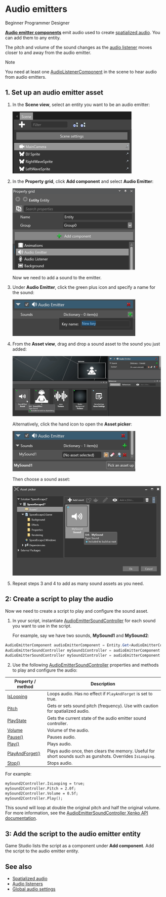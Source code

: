 # Audio emitters

<span class="label label-doc-level">Beginner</span>
<span class="label label-doc-audience">Programmer</span>
<span class="label label-doc-audience">Designer</span>

**[Audio emitter components](xref="SiliconStudio.Xenko.Audio.AudioEmitter")** emit audio used to create [spatialized audio](spatialized-audio.md). You can add them to any entity.

The pitch and volume of the sound changes as the [audio listener](audio-listeners.md) moves closer to and away from the audio emitter.

> [!Note] 
You need at least one [AudioListenerComponent](xref="SiliconStudio.Xenko.Audio.AudioListener") in the scene to hear audio from audio emitters.

## 1. Set up an audio emitter asset

1. In the **Scene view**, select an entity you want to be an audio emitter:

    ![Select an wntity](media/audio-add-audiolistener-component-select-entity.png)

2. In the **Property grid**, click **Add component** and select **Audio Emitter**:

    ![Add AudioEmitter Component](media/audio-add-audioemitter-component-select-entity.png)

    Now we need to add a sound to the emitter.

3.  Under **Audio Emitter**, click the green plus icon and specify a name for the sound:

    ![Add New Sound Entry](media/audio-play-audioemitter-component-add-new-entry.png)

4. From the **Asset view**, drag and drop a sound asset to the sound you just added:

    ![Drag and drop a sound asset](media/audio-play-drag-and-drop-audio-asset.gif)

    Alternatively, click the hand icon to open the **Asset picker**:

    ![Pick up an asset](media/audio-play-audioemitter-component-pick-an-asset.png)

    Then choose a sound asset:

    ![Select sound asset](media/audio-play-audioemitter-component-add-select-audio-asset.png)

5. Repeat steps 3 and 4 to add as many sound assets as you need.

## 2: Create a script to play the audio
Now we need to create a script to play and configure the sound asset.

1. In your script, instantiate [AudioEmitterSoundController](xref="SiliconStudio.Xenko.Audio.AudioEmitterSoundController") for each sound you want to use in the script.

   For example, say we have two sounds, **MySound1** and **MySound2**:
   
```cs
AudioEmitterComponent audioEmitterComponent = Entity.Get<AudioEmitterComponent>();
AudioEmitterSoundController mySound1Controller = audioEmitterComponent["MySound1"];
AudioEmitterSoundController mySound2Controller = audioEmitterComponent["MySound2"];
```

2. Use the following [AudioEmitterSoundController](xref="SiliconStudio.Xenko.Audio.AudioEmitterSoundController") properties and methods to play and configure the audio:

| Property / method | Description |
|-------    |-------|
| [IsLooping](xref="SiliconStudio.Xenko.Audio.AudioEmitterSoundController.IsLooping") | Loops audio. Has no effect if ``PlayAndForget`` is set to true.|
| [Pitch](xref="SiliconStudio.Xenko.Audio.AudioEmitterSoundController.Pitch")     | Gets or sets sound pitch (frequency). Use with caution for spatialized audio. |
| [PlayState](xref="SiliconStudio.Xenko.Audio.AudioEmitterSoundController.PlayState")	| Gets the current state of the audio emitter sound controller. |
| [Volume](xref="SiliconStudio.Xenko.Audio.AudioEmitterSoundController.Volume")	| Volume of the audio. | 
| [Pause()](xref="SiliconStudio.Xenko.Audio.AudioEmitterSoundController.Pause")	| Pauses audio. |
| [Play()](xref="SiliconStudio.Xenko.Audio.AudioEmitterSoundController.Play")      | Plays audio. |
| [PlayAndForget()](xref="SiliconStudio.Xenko.Audio.AudioEmitterSoundController.PlayAndForget")| Plays audio once, then clears the memory. Useful for short sounds such as gunshots. Overrides ``IsLooping``.|
| [Stop()](xref="SiliconStudio.Xenko.Audio.AudioEmitterSoundController.Stop")	| Stops audio. |

For example:

```
mySound2Controller.IsLooping = true;
mySound2Controller.Pitch = 2.0f;
mySound2Controller.Volume = 0.5f;
mySound2Controller.Play();
```

This sound will loop at double the original pitch and half the original volume. For more information, see the [AudioEmitterSoundController Xenko API documentation](xref="SiliconStudio.Xenko.Audio.AudioEmitterSoundController").

## 3: Add the script to the audio emitter entity

Game Studio lists the script as a component under **Add component**. Add the script to the audio emitter entity.

## See also
* [Spatialized audio](spatialized-audio.md)
* [Audio listeners](audio-listeners.md)
* [Global audio settings](global-audio-settings.md)